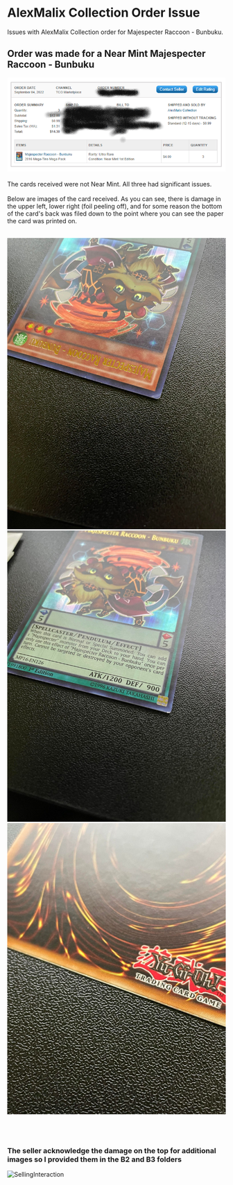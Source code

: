 # AlexMalix Collection Order Issue

Issues with AlexMalix Collection order for Majespecter Raccoon - Bunbuku. 

## Order was made for a Near Mint Majespecter Raccoon - Bunbuku
![PurchaseProof](Purchase&#32;Proof.png)
<br><br>
The cards received were not Near Mint. All three had significant issues.<br><br>
Below are images of the card received. As you can see, there is damage in the upper left, lower right (foil peeling off), and for some reason the bottom of the card's back was filed down to the point where you can see the paper the card was printed on. <br><br>

![BunbunkuTop](BunbunkuTop.jpg) <br>
![BunbunkuLowerRight](BunbunkuLowerRight.jpg) <br>
![BunbukuShredded](BunbukuShredded.jpg) <br>

<br><br>
### The seller acknowledge the damage on the top for additional images so I provided them in the B2 and B3 folders 
![SellingInteraction](SellingInteraction.jpg) <br>
